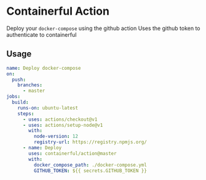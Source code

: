 # Containerful Action

Deploy your `docker-compose` using the github action
Uses the github token to authenticate to containerful

## Usage

```yml
name: Deploy docker-compose
on:
  push:
    branches:
      - master
jobs:
  build:
    runs-on: ubuntu-latest
    steps:
      - uses: actions/checkout@v1
      - uses: actions/setup-node@v1
        with:
          node-version: 12
          registry-url: https://registry.npmjs.org/
      - name: Deploy
        uses: containerful/action@master
        with:
          docker_compose_path: ./docker-compose.yml
          GITHUB_TOKEN: ${{ secrets.GITHUB_TOKEN }}
```


